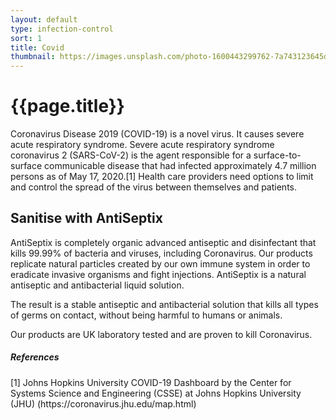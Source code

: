 ```yaml
---
layout: default
type: infection-control
sort: 1
title: Covid
thumbnail: https://images.unsplash.com/photo-1600443299762-7a743123645d?ixlib=rb-1.2.1&ixid=MnwxMjA3fDB8MHxwaG90by1wYWdlfHx8fGVufDB8fHx8&auto=format&fit=crop&w=1280&q=80
---
```


# {{page.title}}

Coronavirus Disease 2019 (COVID-19) is a novel virus. It causes severe acute respiratory syndrome. Severe acute respiratory syndrome coronavirus 2 (SARS-CoV-2) is the agent responsible for a surface-to-surface communicable disease that had infected approximately 4.7 million persons as of May 17, 2020.[1] Health care providers need options to limit and control the spread of the virus between themselves and patients.

## Sanitise with AntiSeptix

AntiSeptix is completely organic advanced antiseptic and disinfectant that kills 99.99% of bacteria and viruses, including Coronavirus. Our products replicate natural particles created by our own immune system in order to eradicate invasive organisms and fight injections. AntiSeptix is a natural antiseptic and antibacterial liquid solution.

The result is a stable antiseptic and antibacterial solution that kills all types of germs on contact, without being harmful to humans or animals.

Our products are UK laboratory tested and are proven to kill Coronavirus.

##### References

<p class="fs-7">[1] Johns Hopkins University COVID-19 Dashboard by the Center for Systems Science and Engineering (CSSE) at Johns Hopkins University (JHU) (https://coronavirus.jhu.edu/map.html)<p>